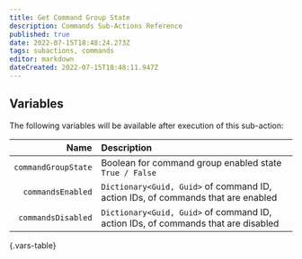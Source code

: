 ```yaml
---
title: Get Command Group State
description: Commands Sub-Actions Reference
published: true
date: 2022-07-15T18:48:24.273Z
tags: subactions, commands
editor: markdown
dateCreated: 2022-07-15T18:48:11.947Z
---
```


##  Variables

The following variables will be available after execution of this sub-action:

| Name | Description |
|-----:|:------------|
| `commandGroupState` | Boolean for command group enabled state <br> `True / False`
| `commandsEnabled` | `Dictionary<Guid, Guid>` of command ID, action IDs, of commands that are enabled |
| `commandsDisabled` | `Dictionary<Guid, Guid>` of command ID, action IDs, of commands that are disabled |
{.vars-table}